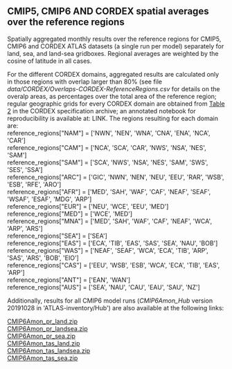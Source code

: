 ## CMIP5, CMIP6 AND CORDEX spatial averages over the reference regions

Spatially aggregated monthly results over the reference regions for CMIP5, CMIP6 and CORDEX ATLAS datasets (a single run per model) separately for land, sea, and land-sea gridboxes. Regional averages are weighted by the cosine of latitude in all cases.

For the different CORDEX domains, aggregated results are calculated only in those regions with overlap larger than 80% (see file *data/CORDEX/Overlaps-CORDEX-ReferenceRegions.csv* for details on the overalp areas, as percentages over the total area of the reference region; regular geographic grids for every CORDEX domain are obtained from [Table 2](https://is-enes-data.github.io/cordex_archive_specifications.pdf) in the CORDEX specification archive; an annotated notebook for reproducibility is available at: LINK. The regions resulting for each domain are:<br>
reference_regions["NAM"] = ['NWN', 'NEN', 'WNA', 'CNA', 'ENA', 'NCA', 'CAR']<br>
reference_regions["CAM"] = ['NCA', 'SCA', 'CAR', 'NWS', 'NSA', 'NES', 'SAM']<br>
reference_regions["SAM"] = ['SCA', 'NWS', 'NSA', 'NES', 'SAM', 'SWS', 'SES', 'SSA']<br>
reference_regions["ARC"] = ['GIC', 'NWN', 'NEN', 'NEU', 'EEU', 'RAR', 'WSB', 'ESB', 'RFE', 'ARO']<br>
reference_regions["AFR"] = ['MED', 'SAH', 'WAF', 'CAF', 'NEAF', 'SEAF', 'WSAF', 'ESAF', 'MDG', 'ARP']<br>
reference_regions["EUR"] = ['NEU', 'WCE', 'EEU', 'MED']<br>
reference_regions["MED"] = ['WCE', 'MED']<br>
reference_regions["MNA"] = ['MED', 'SAH', 'WAF', 'CAF', 'NEAF', 'WCA', 'ARP', 'ARS']<br>
reference_regions["SEA"] = ['SEA']<br>
reference_regions["EAS"] = ['ECA', 'TIB', 'EAS', 'SAS', 'SEA', 'NAU', 'BOB']<br>
reference_regions["WAS"] = ['NEAF', 'SEAF', 'WCA', 'ECA', 'TIB', 'ARP', 'SAS', 'ARS', 'BOB', 'EIO']<br>
reference_regions["CAS"] = ['EEU', 'WSB', 'ESB', 'WCA', 'ECA', 'TIB', 'EAS', 'ARP']<br>
reference_regions["ANT"] = ['EAN', 'WAN']<br>
reference_regions["AUS"] = ['SEA', 'NAU', 'CAU', 'EAU', 'SAU', 'NZ']

Additionally, results for all CMIP6 model runs (*CMIP6Amon_Hub* version 20191028 in 'ATLAS-inventory/Hub') are also available at the following links:

[CMIP6Amon_pr_land.zip](http://meteo.unican.es/work/IPCC_Atlas/regional_means/CMIP6Amon_pr_land.zip)\
[CMIP6Amon_pr_landsea.zip](http://meteo.unican.es/work/IPCC_Atlas/regional_means/CMIP6Amon_pr_landsea.zip)\
[CMIP6Amon_pr_sea.zip](http://meteo.unican.es/work/IPCC_Atlas/regional_means/CMIP6Amon_pr_sea.zip)\
[CMIP6Amon_tas_land.zip](http://meteo.unican.es/work/IPCC_Atlas/regional_means/CMIP6Amon_tas_land.zip)\
[CMIP6Amon_tas_landsea.zip](http://meteo.unican.es/work/IPCC_Atlas/regional_means/CMIP6Amon_tas_landsea.zip)\
[CMIP6Amon_tas_sea.zip](http://meteo.unican.es/work/IPCC_Atlas/regional_means/CMIP6Amon_tas_sea.zip)


